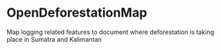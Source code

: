 # OpenDeforestationMap
Map logging related features to document where deforestation is taking place in Sumatra and Kalimantan
